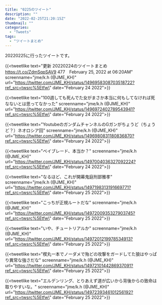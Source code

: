 ```yaml
---
title: "0225のツイート"
description: ""
date: "2022-02-25T21:20:15Z"
thumbnail: ""
categories:
  - "Tweets"
tags:
  - "ツイートまとめ"
---
```

20220225に行ったツイートです。
<!--more-->
{{<tweetlike text=\"更新 20220224のツイートまとめ https://t.co/ZdmSqpSAV9 477　February 25, 2022 at 06:20AM\" screenname=\"jme/k.h (@JME_KH)\" url=\"https://twitter.com/JME_KH/status/1496958308703518722?ref_src=twsrc%5Etfw\" date=\"February 24 2022\">}}

{{<tweetlike text=\"100週しても死んでた女がまさか本当に何もしてなければ死なないとは思ってなかった\" screenname=\"jme/k.h (@JME_KH)\" url=\"https://twitter.com/JME_KH/status/1496972402789543941?ref_src=twsrc%5Etfw\" date=\"February 24 2022\">}}

{{<tweetlike text=\"YoutubeのガンダムチャンネルのGガンがちょうど（ちょうど？）ネオロシア回\" screenname=\"jme/k.h (@JME_KH)\" url=\"https://twitter.com/JME_KH/status/1496980831180836870?ref_src=twsrc%5Etfw\" date=\"February 24 2022\">}}

{{<tweetlike text=\"ベイブレード、本当か？\" screenname=\"jme/k.h (@JME_KH)\" url=\"https://twitter.com/JME_KH/status/1497004036327092224?ref_src=twsrc%5Etfw\" date=\"February 24 2022\">}}

{{<tweetlike text=\"なるほど、これが開幕鬼庭刑部雅孝\" screenname=\"jme/k.h (@JME_KH)\" url=\"https://twitter.com/JME_KH/status/1497198313191669771?ref_src=twsrc%5Etfw\" date=\"February 25 2022\">}}

{{<tweetlike text=\"こっちが正規ルートだな\" screenname=\"jme/k.h (@JME_KH)\" url=\"https://twitter.com/JME_KH/status/1497200935327903745?ref_src=twsrc%5Etfw\" date=\"February 25 2022\">}}

{{<tweetlike text=\"いや、チュートリアルか\" screenname=\"jme/k.h (@JME_KH)\" url=\"https://twitter.com/JME_KH/status/1497201219978534913?ref_src=twsrc%5Etfw\" date=\"February 25 2022\">}}

{{<tweetlike text=\"楔丸一本でノーダメで殆どの攻撃をガードしてた狼はやっぱり異常な強さだな\" screenname=\"jme/k.h (@JME_KH)\" url=\"https://twitter.com/JME_KH/status/1497210144286937091?ref_src=twsrc%5Etfw\" date=\"February 25 2022\">}}

{{<tweetlike text=\"エルデンリング、とりあえず道が広いから背後からの致命は取りやすいな。\" screenname=\"jme/k.h (@JME_KH)\" url=\"https://twitter.com/JME_KH/status/1497239346101256192?ref_src=twsrc%5Etfw\" date=\"February 25 2022\">}}

